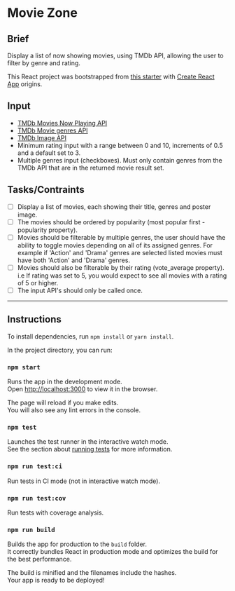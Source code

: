 # Movie Zone

## Brief

Display a list of now showing movies, using TMDb API, allowing the user to filter by genre and rating.

This React project was bootstrapped from [this starter](https://github.com/mtendotnet/react-starter) with [Create React App](https://github.com/facebookincubator/create-react-app) origins.

## Input

- [TMDb Movies Now Playing API](https://developers.themoviedb.org/3/movies/get-now-playing)
- [TMDb Movie genres API](https://developers.themoviedb.org/3/genres/get-movie-list)
- [TMDb Image API](https://developers.themoviedb.org/3/getting-started/images)
- Minimum rating input with a range between 0 and 10, increments of 0.5 and a default set to 3.
- Multiple genres input (checkboxes). Must only contain genres from the TMDb API that are in the returned movie result set.

## Tasks/Contraints

- [ ] Display a list of movies, each showing their title, genres and poster image.
- [ ] The movies should be ordered by popularity (most popular first - popularity property).
- [ ] Movies should be filterable by multiple genres, the user should have the ability to toggle movies depending on all of its assigned genres. For example if 'Action' and 'Drama' genres are selected listed movies must have both 'Action' and 'Drama' genres.
- [ ] Movies should also be filterable by their rating (vote_average property). i.e If rating was set to 5, you would expect to see all movies with a rating of 5 or higher.
- [ ] The input API's should only be called once.

---
## Instructions

To install dependencies, run `npm install` or `yarn install`.

In the project directory, you can run:

### `npm start`

Runs the app in the development mode.<br>
Open [http://localhost:3000](http://localhost:3000) to view it in the browser.

The page will reload if you make edits.<br>
You will also see any lint errors in the console.

### `npm test`

Launches the test runner in the interactive watch mode.<br>
See the section about [running tests](https://facebook.github.io/create-react-app/docs/running-tests) for more information.

### `npm run test:ci`

Run tests in CI mode (not in interactive watch mode).

### `npm run test:cov`

Run tests with coverage analysis.

### `npm run build`

Builds the app for production to the `build` folder.<br>
It correctly bundles React in production mode and optimizes the build for the best performance.

The build is minified and the filenames include the hashes.<br>
Your app is ready to be deployed!
